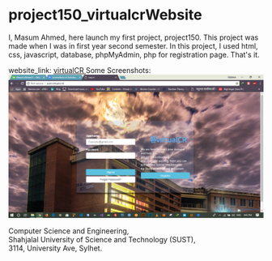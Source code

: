 # project150_virtualcrWebsite

I, Masum Ahmed, here launch my first project, project150. This project was made when I was in first year second semester. In this project, I used html, css, javascript, database, phpMyAdmin, php for registration page. That's it.

website_link:  <a href="http://sust.virtualcr.tk/"> virtualCR </a>
Some Screenshots:
<img src="Screenshots/Capture.PNG">

Computer Science and Engineering, <br>
Shahjalal University of Science and Technology (SUST), <br>
3114, University Ave, Sylhet.<br>